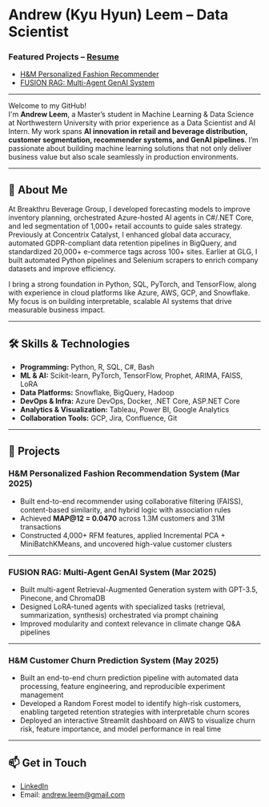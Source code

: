 # Andrew (Kyu Hyun) Leem – Data Scientist 

### Featured Projects – [Resume](https://)  
- [H&M Personalized Fashion Recommender](#hm-personalized-fashion-recommendation-system)  
- [FUSION RAG: Multi-Agent GenAI System](#fusion-rag-multi-agent-genai-system)

---

Welcome to my GitHub!  
I'm **Andrew Leem**, a Master’s student in Machine Learning & Data Science at Northwestern University with prior experience as a Data Scientist and AI Intern. My work spans **AI innovation in retail and beverage distribution, customer segmentation, recommender systems, and GenAI pipelines**. I’m passionate about building machine learning solutions that not only deliver business value but also scale seamlessly in production environments.

---

## 🚀 About Me  

At Breakthru Beverage Group, I developed forecasting models to improve inventory planning, orchestrated Azure-hosted AI agents in C#/.NET Core, and led segmentation of 1,000+ retail accounts to guide sales strategy. Previously at Concentrix Catalyst, I enhanced global data accuracy, automated GDPR-compliant data retention pipelines in BigQuery, and standardized 20,000+ e-commerce tags across 100+ sites. Earlier at GLG, I built automated Python pipelines and Selenium scrapers to enrich company datasets and improve efficiency.  

I bring a strong foundation in Python, SQL, PyTorch, and TensorFlow, along with experience in cloud platforms like Azure, AWS, GCP, and Snowflake. My focus is on building interpretable, scalable AI systems that drive measurable business impact.  

---

## 🛠️ Skills & Technologies
- **Programming:** Python, R, SQL, C#, Bash  
- **ML & AI:** Scikit-learn, PyTorch, TensorFlow, Prophet, ARIMA, FAISS, LoRA  
- **Data Platforms:** Snowflake, BigQuery, Hadoop  
- **DevOps & Infra:** Azure DevOps, Docker, .NET Core, ASP.NET Core  
- **Analytics & Visualization:** Tableau, Power BI, Google Analytics  
- **Collaboration Tools:** GCP, Jira, Confluence, Git  

---

## 🌟 Projects

### H&M Personalized Fashion Recommendation System (Mar 2025)
- Built end-to-end recommender using collaborative filtering (FAISS), content-based similarity, and hybrid logic with association rules  
- Achieved **MAP@12 = 0.0470** across 1.3M customers and 31M transactions  
- Constructed 4,000+ RFM features, applied Incremental PCA + MiniBatchKMeans, and uncovered high-value customer clusters  

---

### FUSION RAG: Multi-Agent GenAI System (Mar 2025)
- Built multi-agent Retrieval-Augmented Generation system with GPT-3.5, Pinecone, and ChromaDB  
- Designed LoRA-tuned agents with specialized tasks (retrieval, summarization, synthesis) orchestrated via prompt chaining  
- Improved modularity and context relevance in climate change Q&A pipelines  

---

### H&M Customer Churn Prediction System (May 2025)
- Built an end-to-end churn prediction pipeline with automated data processing, feature engineering, and reproducible experiment management  
- Developed a Random Forest model to identify high-risk customers, enabling targeted retention strategies with interpretable churn scores  
- Deployed an interactive Streamlit dashboard on AWS to visualize churn risk, feature importance, and model performance in real time  

---

## 📫 Get in Touch
- [LinkedIn](https://www.linkedin.com/in/andrewleem)  
- Email: [andrew.leem@gmail.com](mailto:andrew.leem@gmail.com)  
